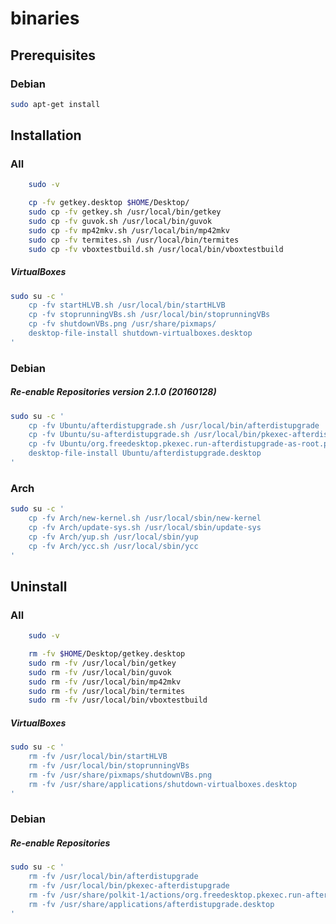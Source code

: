 # binaries

## Prerequisites

### Debian

```bash
sudo apt-get install 

```

## Installation

### All

```bash
	sudo -v

```

```bash
	cp -fv getkey.desktop $HOME/Desktop/
	sudo cp -fv getkey.sh /usr/local/bin/getkey
	sudo cp -fv guvok.sh /usr/local/bin/guvok
	sudo cp -fv mp42mkv.sh /usr/local/bin/mp42mkv
	sudo cp -fv termites.sh /usr/local/bin/termites
	sudo cp -fv vboxtestbuild.sh /usr/local/bin/vboxtestbuild

```

##### VirtualBoxes

```bash
sudo su -c '
	cp -fv startHLVB.sh /usr/local/bin/startHLVB
	cp -fv stoprunningVBs.sh /usr/local/bin/stoprunningVBs
	cp -fv shutdownVBs.png /usr/share/pixmaps/
	desktop-file-install shutdown-virtualboxes.desktop
'

```

### Debian

##### Re-enable Repositories version 2.1.0 (20160128)

```bash
sudo su -c '
	cp -fv Ubuntu/afterdistupgrade.sh /usr/local/bin/afterdistupgrade
	cp -fv Ubuntu/su-afterdistupgrade.sh /usr/local/bin/pkexec-afterdistupgrade
	cp -fv Ubuntu/org.freedesktop.pkexec.run-afterdistupgrade-as-root.policy /usr/share/polkit-1/actions/
	desktop-file-install Ubuntu/afterdistupgrade.desktop
'

```

### Arch

```bash
sudo su -c '
	cp -fv Arch/new-kernel.sh /usr/local/sbin/new-kernel
	cp -fv Arch/update-sys.sh /usr/local/sbin/update-sys
	cp -fv Arch/yup.sh /usr/local/sbin/yup
	cp -fv Arch/ycc.sh /usr/local/sbin/ycc
'

```

## Uninstall

### All

```bash
	sudo -v

```

```bash
	rm -fv $HOME/Desktop/getkey.desktop
	sudo rm -fv /usr/local/bin/getkey
	sudo rm -fv /usr/local/bin/guvok
	sudo rm -fv /usr/local/bin/mp42mkv
	sudo rm -fv /usr/local/bin/termites
	sudo rm -fv /usr/local/bin/vboxtestbuild

```

##### VirtualBoxes

```bash
sudo su -c '
	rm -fv /usr/local/bin/startHLVB
	rm -fv /usr/local/bin/stoprunningVBs
	rm -fv /usr/share/pixmaps/shutdownVBs.png
	rm -fv /usr/share/applications/shutdown-virtualboxes.desktop
'

```

### Debian

##### Re-enable Repositories

```bash
sudo su -c '
	rm -fv /usr/local/bin/afterdistupgrade
	rm -fv /usr/local/bin/pkexec-afterdistupgrade
	rm -fv /usr/share/polkit-1/actions/org.freedesktop.pkexec.run-afterdistupgrade-as-root.policy
	rm -fv /usr/share/applications/afterdistupgrade.desktop
'

```

